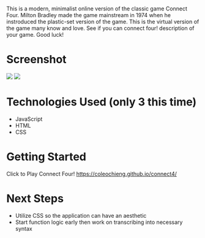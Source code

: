 # <Connect Four>
This is a modern, minimalist online version of the classic game Connect Four. Milton Bradley made the game mainstream in 1974 when he instroduced the plastic-set version of the game. This is the virtual version of the game many know and love. See if you can connect four! description of your game. Good luck!

# Screenshot

<img src="https://i.imgur.com/31l8fDa.png">
<img src="https://i.imgur.com/gCgwzYf.png">

# Technologies Used (only 3 this time)

- JavaScript
- HTML
- CSS

# Getting Started

Click to Play Connect Four! https://coleochieng.github.io/connect4/

# Next Steps

- Utilize CSS so the application can have an aesthetic
- Start function logic early then work on transcribing into necessary syntax
